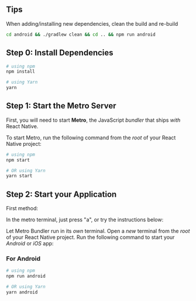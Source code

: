 ## Tips

When adding/installing new dependencies, clean the build and re-build

```bash
cd android && ./gradlew clean && cd .. && npm run android
```

## Step 0: Install Dependencies

```bash
# using npm
npm install
```

```bash
# using Yarn
yarn
```

## Step 1: Start the Metro Server

First, you will need to start **Metro**, the JavaScript _bundler_ that ships _with_ React Native.

To start Metro, run the following command from the _root_ of your React Native project:

```bash
# using npm
npm start

# OR using Yarn
yarn start
```

## Step 2: Start your Application

First method:

In the metro terminal, just press "a", or try the instructions below:

Let Metro Bundler run in its _own_ terminal. Open a _new_ terminal from the _root_ of your React Native project. Run the following command to start your _Android_ or _iOS_ app:

### For Android

```bash
# using npm
npm run android

# OR using Yarn
yarn android
```


